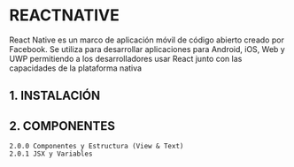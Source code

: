# REACTNATIVE

React Native es un marco de aplicación móvil de código abierto creado por Facebook. Se utiliza para desarrollar aplicaciones para Android, iOS, Web y UWP permitiendo a los desarrolladores usar React junto con las capacidades de la plataforma nativa

## 1. INSTALACIÓN
## 2. COMPONENTES
    2.0.0 Componentes y Estructura (View & Text)
    2.0.1 JSX y Variables